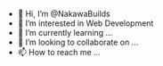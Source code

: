 - 👋 Hi, I’m @NakawaBuilds
- 👀 I’m interested in Web Development 
- 🌱 I’m currently learning ...
- 💞️ I’m looking to collaborate on ...
- 📫 How to reach me ...

<!---
NakawaBuilds/NakawaBuilds is a ✨ special ✨ repository because its `README.md` (this file) appears on your GitHub profile.
You can click the Preview link to take a look at your changes.
--->

